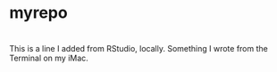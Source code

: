 # myrepo
# 
This is a line I added from RStudio, locally.
Something I wrote from the Terminal on my iMac.
